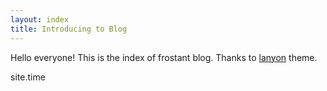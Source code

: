 ```yaml
---
layout: index
title: Introducing to Blog
---
```


Hello everyone! This is the index of frostant blog.
Thanks to [lanyon](https://github.com/poole/lanyon) theme.

site.time